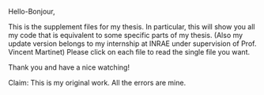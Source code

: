 Hello-Bonjour,

This is the supplement files for my thesis. 
In particular, this will show you all my code that is equivalent to some specific parts of my thesis. 
(Also my update version belongs to my internship at INRAE under supervision of Prof. Vincent Martinet)
Please click on each file to read the single file you want.

Thank you and have a nice watching! 

Claim: This is my original work. All the errors are mine. 
